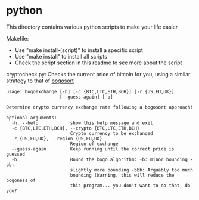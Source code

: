 # python
This directory contains various python scripts to make your life easier

Makefile:

- Use "make install-(script)" to install a specific script
- Use "make install" to install all scripts
- Check the script section in this readme to see more about the script

cryptocheck.py:
Checks the current price of bitcoin for you, using a similar strategy to that of [bogosort](https://en.wikipedia.org/wiki/Bogosort)

```
usage: bogoexchange [-h] [-c {BTC,LTC,ETH,BCH}] [-r {US,EU,UK}]
                    [--guess-again] [-b]

Determine crypto currency exchange rate following a bogosort approach!

optional arguments:
  -h, --help            show this help message and exit
  -c {BTC,LTC,ETH,BCH}, --crypto {BTC,LTC,ETH,BCH}
                        Crypto currency to be exchanged
  -r {US,EU,UK}, --region {US,EU,UK}
                        Region of exchange
  --guess-again         Keep running until the correct price is guessed
  -b                    Bound the bogo algorithm: -b: minor bounding -bb:
                        slightly more bounding -bbb: Arguably too much
                        bounding (Warning, this will reduce the bogoness of
                        this program... you don't want to do that, do you?
```	
